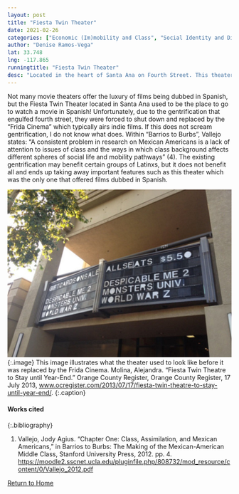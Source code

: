 ```yaml
---
layout: post
title: "Fiesta Twin Theater"
date: 2021-02-26
categories: ["Economic (Im)mobility and Class", "Social Identity and Diversity"]
author: "Denise Ramos-Vega"
lat: 33.748
lng: -117.865
runningtitle: "Fiesta Twin Theater"
desc: "Located in the heart of Santa Ana on Fourth Street. This theater was where all Spanish-speaking familias would go to see the latest movies dubbed in Spanish."
---
```

Not many movie theaters offer the luxury of films being dubbed in Spanish, but the Fiesta Twin Theater located in Santa Ana used to be the place to go to watch a movie in Spanish! Unfortunately, due to the gentrification that engulfed fourth street, they were forced to shut down and replaced by the “Frida Cinema” which typically airs indie films. If this does not scream gentrification, I do not know what does. Within “Barrios to Burbs”, Vallejo states: “A consistent problem in research on Mexican Americans is a lack of attention to issues of class and the ways in which class background affects different spheres of social life and mobility pathways” (4). The existing gentrification may benefit certain groups of Latinxs, but it does not benefit all and ends up taking away important features such as this theater which was the only one that offered films dubbed in Spanish.

![Fiesta Twin Theater](images/FiestaTwinTheater_Pin4_Image1.jpg)
   {:.image} 
This image illustrates what the theater used to look like before it was replaced by the Frida Cinema.
Molina, Alejandra. “Fiesta Twin Theatre to Stay until Year-End.” Orange County Register, Orange County Register, 17 July 2013, www.ocregister.com/2013/07/17/fiesta-twin-theatre-to-stay-until-year-end/. 
   {:.caption} 

#### Works cited

{:.bibliography}
1. Vallejo, Jody Agius. “Chapter One: Class, Assimilation, and Mexican Americans,” in Barrios to Burbs: The Making of the Mexican-American Middle Class, Stanford University Press, 2012.  pp. 4. https://moodle2.sscnet.ucla.edu/pluginfile.php/808732/mod_resource/content/0/Vallejo_2012.pdf

[Return to Home](https://uclachicanxstudies.github.io/BarrioSuburbanisms/)
